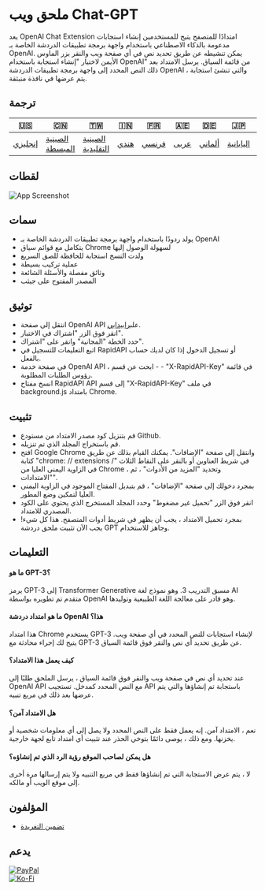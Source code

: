 # ملحق ويب Chat-GPT

يعد OpenAI Chat Extension امتدادًا للمتصفح يتيح للمستخدمين إنشاء استجابات مدعومة بالذكاء الاصطناعي باستخدام واجهة برمجة تطبيقات الدردشة الخاصة بـ OpenAI. يمكن تنشيطه عن طريق تحديد نص في أي صفحة ويب والنقر بزر الماوس الأيمن لاختيار "إنشاء استجابة باستخدام OpenAI" من قائمة السياق. يرسل الامتداد بعد ذلك النص المحدد إلى واجهة برمجة تطبيقات الدردشة OpenAI ، والتي تنشئ استجابة يتم عرضها في نافذة منبثقة.

## ترجمة

| 🇺🇸                 | 🇨🇳                               | 🇹🇼                                 | 🇮🇳                 | 🇫🇷                  | 🇦🇪                 | 🇩🇪                   | 🇯🇵                      | 🇪🇸                      |
| -------------------- | ---------------------------------- | ------------------------------------ | -------------------- | --------------------- | -------------------- | ---------------------- | ------------------------- | ------------------------- |
| [إنجليزي](README.md) | [الصينية المبسطة](README.zh-CN.md) | [الصينية التقليدية](README.zh-TW.md) | [هندي](README.hi.md) | [فرنسي](README.fr.md) | [عربى](README.ar.md) | [ألماني](README.de.md) | [اليابانية](README.ja.md) | [الأسبانية](README.es.md) |

## لقطات

![App Screenshot](https://cdn.discordapp.com/attachments/1008195045960204349/1099103637608878090/New_Website_Blue_Mockup_Instagram_-_Laptop.gif)

## سمات

-   يولد ردودًا باستخدام واجهة برمجة تطبيقات الدردشة الخاصة بـ OpenAI
-   يتكامل مع قوائم سياق Chrome لسهولة الوصول إليها
-   ولدت النسخ استجابة للحافظة للصق السريع
-   عملية تركيب بسيطة
-   وثائق مفصلة والأسئلة الشائعة
-   المصدر المفتوح على جيثب

## توثيق

-   انتقل إلى صفحة OpenAI API على[رابيدابي](https://rapidapi.com/openai-api-openai-api-default/api/openai80/).
-   انقر فوق الزر "اشتراك في الاختبار".
-   حدد الخطة "المجانية" وانقر على "اشتراك".
-   اتبع التعليمات للتسجيل في RapidAPI أو تسجيل الدخول إذا كان لديك حساب بالفعل.
-   في صفحة خدمة OpenAI API ، ابحث عن قسم - - "X-RapidAPI-Key" في قائمة رؤوس الطلبات المطلوبة.
-   انسخ مفتاح RapidAPI API إلى قسم "X-RapidAPI-Key" في ملف background.js بامتداد Chrome.

## تثبيت

-   قم بتنزيل كود مصدر الامتداد من مستودع Github.
-   قم باستخراج المجلد الذي تم تنزيله.
-   افتح Google Chrome وانتقل إلى صفحة "الإضافات". يمكنك القيام بذلك عن طريق كتابة "chrome: // extensions /" في شريط العناوين أو بالنقر على النقاط الثلاث في الزاوية اليمنى العليا من Chrome ، وتحديد "المزيد من الأدوات" ، ثم "الامتدادات".
-   بمجرد دخولك إلى صفحة "الإضافات" ، قم بتبديل المفتاح الموجود في الزاوية اليمنى العليا لتمكين وضع المطور.
-   انقر فوق الزر "تحميل غير مضغوط" وحدد المجلد المستخرج الذي يحتوي على الكود المصدري للامتداد.
-   بمجرد تحميل الامتداد ، يجب أن يظهر في شريط أدوات المتصفح.
    هذا كل شيء! يجب الآن تثبيت ملحق دردشة GPT وجاهز للاستخدام.

## التعليمات

#### ما هو GPT-3؟

يرمز GPT-3 إلى Transformer Generative مسبق التدريب 3. وهو نموذج لغة AI متقدم تم تطويره بواسطة OpenAI وهو قادر على معالجة اللغة الطبيعية وتوليدها.

#### ما هو امتداد دردشة OpenAI هذا؟

هذا امتداد Chrome يستخدم GPT-3 لإنشاء استجابات للنص المحدد في أي صفحة ويب. يتيح لك إجراء محادثة مع GPT-3 عن طريق تحديد أي نص والنقر فوق قائمة السياق.

#### كيف يعمل هذا الامتداد؟

عند تحديد أي نص في صفحة ويب والنقر فوق قائمة السياق ، يرسل الملحق طلبًا إلى OpenAI API مع النص المحدد كمدخل. تستجيب API باستجابة تم إنشاؤها والتي يتم عرضها بعد ذلك في مربع تنبيه.

#### هل الامتداد آمن؟

نعم ، الامتداد آمن. إنه يعمل فقط على النص المحدد ولا يصل إلى أي معلومات شخصية أو يخزنها. ومع ذلك ، يوصى دائمًا بتوخي الحذر عند تثبيت أي امتداد تابع لجهة خارجية.

#### هل يمكن لصاحب الموقع رؤية الرد الذي تم إنشاؤه؟

لا ، يتم عرض الاستجابة التي تم إنشاؤها فقط في مربع التنبيه ولا يتم إرسالها مرة أخرى إلى موقع الويب أو مالكه.

## المؤلفون

-   [تضمين التغريدة](https://www.github.com/qzxtu)

## يدعم

[![PayPal](https://img.shields.io/badge/PayPal-00457C?style=for-the-badge&logo=paypal&logoColor=white)](https://paypal.me/nova355killer)  
[![Ko-Fi](https://img.shields.io/badge/kofi-00457C?style=for-the-badge&logo=ko-fi&logoColor=white)](https://ko-fi.com/nova355)
